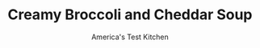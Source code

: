 ---
layout: ../../layouts/MarkdownPostLayout.astro
title: Creamy Broccoli and Cheddar Soup
author: America's Test Kitchen
pubDate: 2023-03-15
description: "Cheddar broccoli soup is old-fashioned comfort food. But for something so simple, a lot can go wrong. We wanted a creamy soup that tasted like fresh, bright-green broccoli."
image_url: https://res.cloudinary.com/hksqkdlah/image/upload/ar_1:1,c_fill,dpr_2.0,f_auto,fl_lossy.progressive.strip_profile,g_faces:auto,q_auto:low,w_344/SFS_Creamy_Broccoli_and_Cheddar_Soup_002bw_oj7sam
tags: ["Main Courses","Cheese","Vegetables","Soups"]
calories: 2959
protein: 21
carbohydrates: 14
fats: 
fiber: 3
ingredients: ["3 tablespoons, unsalted butter","1 , large onion, chopped","2 cloves, garlic, chopped","1 1/2 pounds, broccoli, stems peeled and sliced into 1/2-inch pieces, florets chopped into 1/2-inch pieces","4 cups, low-sodium chicken broth","1 cup, heavy cream","1/4 teaspoon, ground nutmeg","3 cups, shredded mild cheddar cheese shredded, plus extra for garnish",", Salt",", Cayenne pepper"]
serves: 6
time: "50 minutes"
instructions: ["Melt butter in large pot over medium heat. Add onion and cook until soft, about 5 minutes. Add garlic and cook until fragrant, about 1 minute. Add broccoli stems and cook until bright green and just beginning to soften, about 5 minutes. Stir in broth, increase heat to medium-high, and simmer until stems are tender, about 5 minutes. Add florets, cream, and nutmeg and simmer until florets are tender, about 5 minutes.","Puree soup in two batches in blender until smooth, return to pot, and bring to simmer over medium heat. Stir in cheddar until melted and season with salt and cayenne pepper. Serve, garnished with extra cheese. (Soup can be refrigerated for up to 3 days. Reheat over medium heat until hot, but do not boil or cheese will separate.)"]
nutrition: ["611 mg Potassium","425 mg Phosphorus","476 mg Calcium","1 mg Iron","46 mg Magnesium","936 mg Sodium","2 mg Zinc","40 g Fat","2 mg Niacin (B3)","10 g Monounsaturated","1 g Polyunsaturated","103 mg Vitamin C","127 mg Cholesterol","24 g Saturated","3 g Fiber","92 µg Folate (food)","4 g Sugars","118 µg Vitamin K","14 g Carbs","92 µg Folate equivalent (total)","21 g Protein","1 mg Vitamin E","395 µg Vitamin A","493 kcal Energy","2959 calories"]
notes: "Taste the soup before adding any salt; both the cheese and the chicken broth can be quite salty."
---